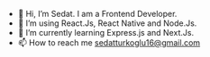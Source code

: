 - 👋 Hi, I’m Sedat. I am a Frontend Developer.
- 👀 I’m using React.Js, React Native and Node.Js.
- 🌱 I’m currently learning Express.js and Next.Js.
- 📫 How to reach me sedatturkoglu16@gmail.com
